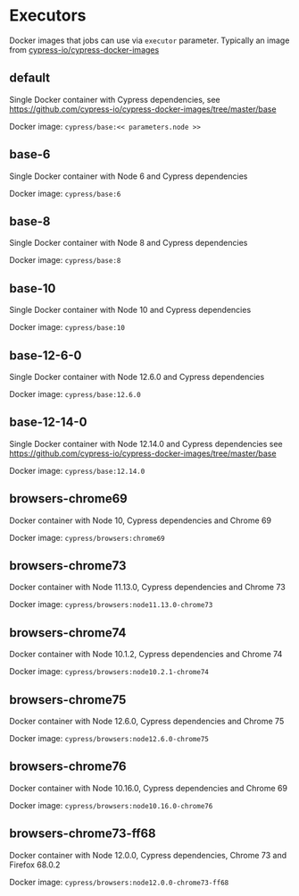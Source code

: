 # Executors


Docker images that jobs can use via `executor` parameter. Typically an image from [cypress-io/cypress-docker-images](https://github.com/cypress-io/cypress-docker-images)

## default


Single Docker container with Cypress dependencies, see https://github.com/cypress-io/cypress-docker-images/tree/master/base 


Docker image: `cypress/base:<< parameters.node >>`

## base-6


Single Docker container with Node 6 and Cypress dependencies


Docker image: `cypress/base:6`

## base-8


Single Docker container with Node 8 and Cypress dependencies


Docker image: `cypress/base:8`

## base-10


Single Docker container with Node 10 and Cypress dependencies


Docker image: `cypress/base:10`

## base-12-6-0


Single Docker container with Node 12.6.0 and Cypress dependencies


Docker image: `cypress/base:12.6.0`

## base-12-14-0


Single Docker container with Node 12.14.0 and Cypress dependencies see https://github.com/cypress-io/cypress-docker-images/tree/master/base 


Docker image: `cypress/base:12.14.0`

## browsers-chrome69


Docker container with Node 10, Cypress dependencies and Chrome 69


Docker image: `cypress/browsers:chrome69`

## browsers-chrome73


Docker container with Node 11.13.0, Cypress dependencies and Chrome 73


Docker image: `cypress/browsers:node11.13.0-chrome73`

## browsers-chrome74


Docker container with Node 10.1.2, Cypress dependencies and Chrome 74


Docker image: `cypress/browsers:node10.2.1-chrome74`

## browsers-chrome75


Docker container with Node 12.6.0, Cypress dependencies and Chrome 75


Docker image: `cypress/browsers:node12.6.0-chrome75`

## browsers-chrome76


Docker container with Node 10.16.0, Cypress dependencies and Chrome 69


Docker image: `cypress/browsers:node10.16.0-chrome76`

## browsers-chrome73-ff68


Docker container with Node 12.0.0, Cypress dependencies, Chrome 73 and Firefox 68.0.2


Docker image: `cypress/browsers:node12.0.0-chrome73-ff68`

